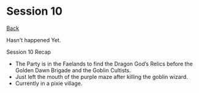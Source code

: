 # Session 10
[Back](ErubounesuWikiMain.md)

Hasn't happened Yet.


Session 10 Recap
- The Party is in the Faelands to find the Dragon God’s Relics before the Golden Dawn Brigade and the Goblin Cultists.
- Just left the mouth of the purple maze after killing the goblin wizard.
- Currently in a pixie village.